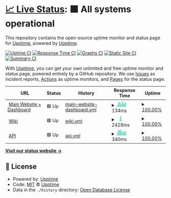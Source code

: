 # [📈 Live Status](https://upptime.github.io/upptime): <!--live status--> **🟩 All systems operational**

This repository contains the open-source uptime monitor and status page for [Upptime](https://upptime.js.org), powered by [Upptime](https://github.com/upptime/upptime).

[![Uptime CI](https://github.com/clanny/ClannyStatus/workflows/Uptime%20CI/badge.svg)](https://github.com/clanny/ClannyStatus/actions?query=workflow%3A%22Uptime+CI%22)
[![Response Time CI](https://github.com/clanny/ClannyStatus/workflows/Response%20Time%20CI/badge.svg)](https://github.com/clanny/ClannyStatus/actions?query=workflow%3A%22Response+Time+CI%22)
[![Graphs CI](https://github.com/clanny/ClannyStatus/workflows/Graphs%20CI/badge.svg)](https://github.com/clanny/ClannyStatus/actions?query=workflow%3A%22Graphs+CI%22)
[![Static Site CI](https://github.com/clanny/ClannyStatus/workflows/Static%20Site%20CI/badge.svg)](https://github.com/clanny/ClannyStatus/actions?query=workflow%3A%22Static+Site+CI%22)
[![Summary CI](https://github.com/clanny/ClannyStatus/workflows/Summary%20CI/badge.svg)](https://github.com/clanny/ClannyStatus/actions?query=workflow%3A%22Summary+CI%22)

With [Upptime](https://upptime.js.org), you can get your own unlimited and free uptime monitor and status page, powered entirely by a GitHub repository. We use [Issues](https://github.com/upptime/upptime/issues) as incident reports, [Actions](https://github.com/clanny/ClannyStatus/actions) as uptime monitors, and [Pages](https://upptime.github.io/upptime) for the status page.

<!--start: status pages-->
<!-- This summary is generated by Upptime (https://github.com/upptime/upptime) -->
<!-- Do not edit this manually, your changes will be overwritten -->
<!-- prettier-ignore -->
| URL | Status | History | Response Time | Uptime |
| --- | ------ | ------- | ------------- | ------ |
| <img alt="" src="https://icons.duckduckgo.com/ip3/clanny.systems.ico" height="13"> [Main Website + Dashboard](https://clanny.systems) | 🟩 Up | [main-website-dashboard.yml](https://github.com/clanny/ClannyStatus/commits/HEAD/history/main-website-dashboard.yml) | <details><summary><img alt="Response time graph" src="./graphs/main-website-dashboard/response-time-week.png" height="20"> 134ms</summary><br><a href="https://status.clanny.systems/history/main-website-dashboard"><img alt="Response time 321" src="https://img.shields.io/endpoint?url=https%3A%2F%2Fraw.githubusercontent.com%2Fclanny%2FClannyStatus%2FHEAD%2Fapi%2Fmain-website-dashboard%2Fresponse-time.json"></a><br><a href="https://status.clanny.systems/history/main-website-dashboard"><img alt="24-hour response time 272" src="https://img.shields.io/endpoint?url=https%3A%2F%2Fraw.githubusercontent.com%2Fclanny%2FClannyStatus%2FHEAD%2Fapi%2Fmain-website-dashboard%2Fresponse-time-day.json"></a><br><a href="https://status.clanny.systems/history/main-website-dashboard"><img alt="7-day response time 134" src="https://img.shields.io/endpoint?url=https%3A%2F%2Fraw.githubusercontent.com%2Fclanny%2FClannyStatus%2FHEAD%2Fapi%2Fmain-website-dashboard%2Fresponse-time-week.json"></a><br><a href="https://status.clanny.systems/history/main-website-dashboard"><img alt="30-day response time 159" src="https://img.shields.io/endpoint?url=https%3A%2F%2Fraw.githubusercontent.com%2Fclanny%2FClannyStatus%2FHEAD%2Fapi%2Fmain-website-dashboard%2Fresponse-time-month.json"></a><br><a href="https://status.clanny.systems/history/main-website-dashboard"><img alt="1-year response time 321" src="https://img.shields.io/endpoint?url=https%3A%2F%2Fraw.githubusercontent.com%2Fclanny%2FClannyStatus%2FHEAD%2Fapi%2Fmain-website-dashboard%2Fresponse-time-year.json"></a></details> | <details><summary><a href="https://status.clanny.systems/history/main-website-dashboard">100.00%</a></summary><a href="https://status.clanny.systems/history/main-website-dashboard"><img alt="All-time uptime 97.88%" src="https://img.shields.io/endpoint?url=https%3A%2F%2Fraw.githubusercontent.com%2Fclanny%2FClannyStatus%2FHEAD%2Fapi%2Fmain-website-dashboard%2Fuptime.json"></a><br><a href="https://status.clanny.systems/history/main-website-dashboard"><img alt="24-hour uptime 100.00%" src="https://img.shields.io/endpoint?url=https%3A%2F%2Fraw.githubusercontent.com%2Fclanny%2FClannyStatus%2FHEAD%2Fapi%2Fmain-website-dashboard%2Fuptime-day.json"></a><br><a href="https://status.clanny.systems/history/main-website-dashboard"><img alt="7-day uptime 100.00%" src="https://img.shields.io/endpoint?url=https%3A%2F%2Fraw.githubusercontent.com%2Fclanny%2FClannyStatus%2FHEAD%2Fapi%2Fmain-website-dashboard%2Fuptime-week.json"></a><br><a href="https://status.clanny.systems/history/main-website-dashboard"><img alt="30-day uptime 100.00%" src="https://img.shields.io/endpoint?url=https%3A%2F%2Fraw.githubusercontent.com%2Fclanny%2FClannyStatus%2FHEAD%2Fapi%2Fmain-website-dashboard%2Fuptime-month.json"></a><br><a href="https://status.clanny.systems/history/main-website-dashboard"><img alt="1-year uptime 97.88%" src="https://img.shields.io/endpoint?url=https%3A%2F%2Fraw.githubusercontent.com%2Fclanny%2FClannyStatus%2FHEAD%2Fapi%2Fmain-website-dashboard%2Fuptime-year.json"></a></details>
| <img alt="" src="https://icons.duckduckgo.com/ip3/wiki.clanny.systems.ico" height="13"> [Wiki](https://wiki.clanny.systems) | 🟩 Up | [wiki.yml](https://github.com/clanny/ClannyStatus/commits/HEAD/history/wiki.yml) | <details><summary><img alt="Response time graph" src="./graphs/wiki/response-time-week.png" height="20"> 2428ms</summary><br><a href="https://status.clanny.systems/history/wiki"><img alt="Response time 242" src="https://img.shields.io/endpoint?url=https%3A%2F%2Fraw.githubusercontent.com%2Fclanny%2FClannyStatus%2FHEAD%2Fapi%2Fwiki%2Fresponse-time.json"></a><br><a href="https://status.clanny.systems/history/wiki"><img alt="24-hour response time 99" src="https://img.shields.io/endpoint?url=https%3A%2F%2Fraw.githubusercontent.com%2Fclanny%2FClannyStatus%2FHEAD%2Fapi%2Fwiki%2Fresponse-time-day.json"></a><br><a href="https://status.clanny.systems/history/wiki"><img alt="7-day response time 2428" src="https://img.shields.io/endpoint?url=https%3A%2F%2Fraw.githubusercontent.com%2Fclanny%2FClannyStatus%2FHEAD%2Fapi%2Fwiki%2Fresponse-time-week.json"></a><br><a href="https://status.clanny.systems/history/wiki"><img alt="30-day response time 678" src="https://img.shields.io/endpoint?url=https%3A%2F%2Fraw.githubusercontent.com%2Fclanny%2FClannyStatus%2FHEAD%2Fapi%2Fwiki%2Fresponse-time-month.json"></a><br><a href="https://status.clanny.systems/history/wiki"><img alt="1-year response time 242" src="https://img.shields.io/endpoint?url=https%3A%2F%2Fraw.githubusercontent.com%2Fclanny%2FClannyStatus%2FHEAD%2Fapi%2Fwiki%2Fresponse-time-year.json"></a></details> | <details><summary><a href="https://status.clanny.systems/history/wiki">100.00%</a></summary><a href="https://status.clanny.systems/history/wiki"><img alt="All-time uptime 99.96%" src="https://img.shields.io/endpoint?url=https%3A%2F%2Fraw.githubusercontent.com%2Fclanny%2FClannyStatus%2FHEAD%2Fapi%2Fwiki%2Fuptime.json"></a><br><a href="https://status.clanny.systems/history/wiki"><img alt="24-hour uptime 100.00%" src="https://img.shields.io/endpoint?url=https%3A%2F%2Fraw.githubusercontent.com%2Fclanny%2FClannyStatus%2FHEAD%2Fapi%2Fwiki%2Fuptime-day.json"></a><br><a href="https://status.clanny.systems/history/wiki"><img alt="7-day uptime 100.00%" src="https://img.shields.io/endpoint?url=https%3A%2F%2Fraw.githubusercontent.com%2Fclanny%2FClannyStatus%2FHEAD%2Fapi%2Fwiki%2Fuptime-week.json"></a><br><a href="https://status.clanny.systems/history/wiki"><img alt="30-day uptime 100.00%" src="https://img.shields.io/endpoint?url=https%3A%2F%2Fraw.githubusercontent.com%2Fclanny%2FClannyStatus%2FHEAD%2Fapi%2Fwiki%2Fuptime-month.json"></a><br><a href="https://status.clanny.systems/history/wiki"><img alt="1-year uptime 99.96%" src="https://img.shields.io/endpoint?url=https%3A%2F%2Fraw.githubusercontent.com%2Fclanny%2FClannyStatus%2FHEAD%2Fapi%2Fwiki%2Fuptime-year.json"></a></details>
| <img alt="" src="https://icons.duckduckgo.com/ip3/api.clanny.systems.ico" height="13"> [API](https://api.clanny.systems) | 🟩 Up | [api.yml](https://github.com/clanny/ClannyStatus/commits/HEAD/history/api.yml) | <details><summary><img alt="Response time graph" src="./graphs/api/response-time-week.png" height="20"> 340ms</summary><br><a href="https://status.clanny.systems/history/api"><img alt="Response time 449" src="https://img.shields.io/endpoint?url=https%3A%2F%2Fraw.githubusercontent.com%2Fclanny%2FClannyStatus%2FHEAD%2Fapi%2Fapi%2Fresponse-time.json"></a><br><a href="https://status.clanny.systems/history/api"><img alt="24-hour response time 263" src="https://img.shields.io/endpoint?url=https%3A%2F%2Fraw.githubusercontent.com%2Fclanny%2FClannyStatus%2FHEAD%2Fapi%2Fapi%2Fresponse-time-day.json"></a><br><a href="https://status.clanny.systems/history/api"><img alt="7-day response time 340" src="https://img.shields.io/endpoint?url=https%3A%2F%2Fraw.githubusercontent.com%2Fclanny%2FClannyStatus%2FHEAD%2Fapi%2Fapi%2Fresponse-time-week.json"></a><br><a href="https://status.clanny.systems/history/api"><img alt="30-day response time 436" src="https://img.shields.io/endpoint?url=https%3A%2F%2Fraw.githubusercontent.com%2Fclanny%2FClannyStatus%2FHEAD%2Fapi%2Fapi%2Fresponse-time-month.json"></a><br><a href="https://status.clanny.systems/history/api"><img alt="1-year response time 449" src="https://img.shields.io/endpoint?url=https%3A%2F%2Fraw.githubusercontent.com%2Fclanny%2FClannyStatus%2FHEAD%2Fapi%2Fapi%2Fresponse-time-year.json"></a></details> | <details><summary><a href="https://status.clanny.systems/history/api">100.00%</a></summary><a href="https://status.clanny.systems/history/api"><img alt="All-time uptime 96.54%" src="https://img.shields.io/endpoint?url=https%3A%2F%2Fraw.githubusercontent.com%2Fclanny%2FClannyStatus%2FHEAD%2Fapi%2Fapi%2Fuptime.json"></a><br><a href="https://status.clanny.systems/history/api"><img alt="24-hour uptime 100.00%" src="https://img.shields.io/endpoint?url=https%3A%2F%2Fraw.githubusercontent.com%2Fclanny%2FClannyStatus%2FHEAD%2Fapi%2Fapi%2Fuptime-day.json"></a><br><a href="https://status.clanny.systems/history/api"><img alt="7-day uptime 100.00%" src="https://img.shields.io/endpoint?url=https%3A%2F%2Fraw.githubusercontent.com%2Fclanny%2FClannyStatus%2FHEAD%2Fapi%2Fapi%2Fuptime-week.json"></a><br><a href="https://status.clanny.systems/history/api"><img alt="30-day uptime 99.95%" src="https://img.shields.io/endpoint?url=https%3A%2F%2Fraw.githubusercontent.com%2Fclanny%2FClannyStatus%2FHEAD%2Fapi%2Fapi%2Fuptime-month.json"></a><br><a href="https://status.clanny.systems/history/api"><img alt="1-year uptime 96.54%" src="https://img.shields.io/endpoint?url=https%3A%2F%2Fraw.githubusercontent.com%2Fclanny%2FClannyStatus%2FHEAD%2Fapi%2Fapi%2Fuptime-year.json"></a></details>

<!--end: status pages-->

[**Visit our status website →**](https://upptime.github.io/upptime)

## 📄 License

- Powered by: [Upptime](https://github.com/upptime/upptime)
- Code: [MIT](./LICENSE) © [Upptime](https://upptime.js.org)
- Data in the `./history` directory: [Open Database License](https://opendatacommons.org/licenses/odbl/1-0/)
